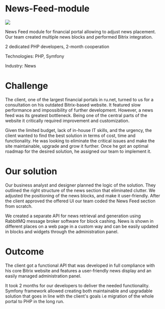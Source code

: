 # News-Feed-module
<img src="https://unl.solutions/sites/default/files/2018-02/news1_0_4320bb1753b542f5513d172f3f14af88.jpg">

News Feed module for financial portal allowing to adjust news placement. Our team created multiple news blocks and performed Bitrix integration.

2 dedicated PHP developers, 2-month cooperation

Technologies: PHP, Symfony

Industry: News

# Challenge
The client, one of the largest financial portals in ru.net, turned to us for a consultation on his outdated Bitrix-based website. It featured slow performance and impossibility of further development. However, a news feed was its greatest bottleneck. Being one of the central parts of the website it critically required improvement and customization.

Given the limited budget, lack of in-house IT skills, and the urgency, the client wanted to find the best solution in terms of cost, time and functionality. He was looking to eliminate the critical issues and make the site maintainable, upgrade and grow it further. Once he got an optimal roadmap for the desired solution, he assigned our team to implement it.

# Our solution
Our business analyst and designer planned the logic of the solution. They outlined the right structure of the news section that eliminated clutter. We adjusted the positioning of the news blocks, and make it user-friendly. After the client approved the offered UI our team coded the News Feed section from scratch.

We created a separate API for news retrieval and generation using RabbitMQ message broker software for block cashing. News is shown in different places on a web page in a custom way and can be easily updated in blocks and widgets through the administration panel.

# Outcome
The client got a functional API that was developed in full compliance with his core Bitrix website and features a user-friendly news display and an easily managed administration panel.

It took 2 months for our developers to deliver the needed functionality. Symfony framework allowed creating both maintainable and upgradable solution that goes in line with the client's goals i.e migration of the whole portal to PHP in the long run.
